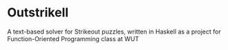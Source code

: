 # Outstrikell

A text-based solver for Strikeout puzzles, written in Haskell as a project for Function-Oriented Programming class at WUT

